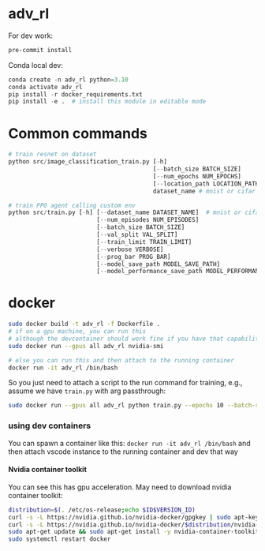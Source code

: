 # adv_rl

For dev work:

```bash
pre-commit install
```

Conda local dev:

```python
conda create -n adv_rl python=3.10
conda activate adv_rl
pip install -r docker_requirements.txt
pip install -e .  # install this module in editable mode
```


# Common commands
```python
# train resnet on dataset
python src/image_classification_train.py [-h]
                                         [--batch_size BATCH_SIZE]
                                         [--num_epochs NUM_EPOCHS]
                                         [--location_path LOCATION_PATH] # src/model_weights/dataset_name
                                         dataset_name # mnist or cifar

# train PPO agent calling custom env
python src/train.py [-h] [--dataset_name DATASET_NAME]  # mnist or cifar
                         [--num_episodes NUM_EPISODES]
                         [--batch_size BATCH_SIZE]
                         [--val_split VAL_SPLIT]
                         [--train_limit TRAIN_LIMIT]
                         [--verbose VERBOSE]
                         [--prog_bar PROG_BAR]
                         [--model_save_path MODEL_SAVE_PATH]
                         [--model_performance_save_path MODEL_PERFORMANCE_SAVE_PATH]


```



# docker

```bash
sudo docker build -t adv_rl -f Dockerfile .
# if on a gpu machine, you can run this
# although the devcontainer should work fine if you have that capability
sudo docker run --gpus all adv_rl nvidia-smi

# else you can run this and then attach to the running container
docker run -it adv_rl /bin/bash
```

So you just need to attach a script to the run command for training, e.g., assume we have `train.py` with arg passthrough:
```bash
sudo docker run --gpus all adv_rl python train.py --epochs 10 --batch-size 32
```

### using dev containers
You can spawn a container like this: `docker run -it adv_rl /bin/bash`
and then attach vscode instance to the running container and dev that way



#### Nvidia container toolkit
You can see this has gpu acceleration. May need to download nvidia container toolkit:
```bash
distribution=$(. /etc/os-release;echo $ID$VERSION_ID)
curl -s -L https://nvidia.github.io/nvidia-docker/gpgkey | sudo apt-key add -
curl -s -L https://nvidia.github.io/nvidia-docker/$distribution/nvidia-docker.list | sudo tee /etc/apt/sources.list.d/nvidia-docker.list
sudo apt-get update && sudo apt-get install -y nvidia-container-toolkit
sudo systemctl restart docker
```
